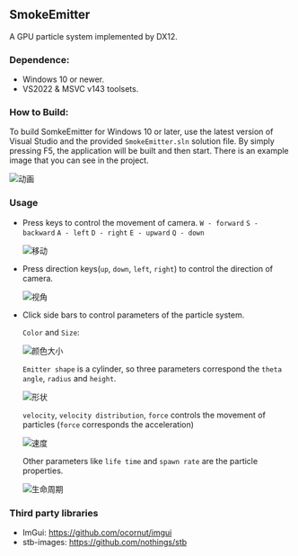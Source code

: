 ## SmokeEmitter

A GPU particle system implemented by DX12.

### Dependence:

- Windows 10 or newer.
- VS2022 & MSVC v143 toolsets.

### How to Build:

To build SomkeEmitter for Windows 10 or later, use the latest version of Visual Studio and the provided `SmokeEmitter.sln` solution file. By simply pressing F5, the application will be built and then start. There is an example image that you can see in the project.

![动画](./assets/%E5%8A%A8%E7%94%BB.gif)

### Usage

- Press keys to control the movement of camera.
  `W - forward` `S - backward` `A - left` `D - right`
  `E - upward` `Q - down`

  ![移动](./assets/%E7%A7%BB%E5%8A%A8.gif)

- Press direction keys(`up`, `down`, `left`, `right`) to control the direction of camera.

  ![视角](./assets/%E8%A7%86%E8%A7%92.gif)

- Click side bars to control parameters of the particle system.

  `Color` and `Size`:

  ![颜色大小](./assets/%E9%A2%9C%E8%89%B2%E5%A4%A7%E5%B0%8F.gif)

  `Emitter shape` is a cylinder, so three parameters correspond the `theta angle`, `radius` and `height`.

  ![形状](./assets/%E5%BD%A2%E7%8A%B6.gif)

  `velocity`, `velocity distribution`, `force` controls the movement of particles (`force` corresponds the acceleration)

  ![速度](./assets/%E9%80%9F%E5%BA%A6.gif)

  Other parameters like `life time` and `spawn rate` are the particle properties.

  ![生命周期](./assets/%E7%94%9F%E5%91%BD%E5%91%A8%E6%9C%9F.gif)

### Third party libraries

- ImGui: https://github.com/ocornut/imgui
- stb-images: https://github.com/nothings/stb